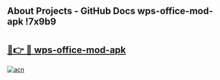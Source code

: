 ## About Projects - GitHub Docs wps-office-mod-apk !7x9b9

# <h2><a href="https://andorid.site?title=wps-office-mod-apk&ref=13PRO">🔗👉 🔴 wps-office-mod-apk</a></h2>

[![acn](https://github.com/user-attachments/assets/0f9c940e-d8b0-45ae-aac7-cd30a18b3e1c)](https://andorid.site?title=wps-office-mod-apk&ref=13PRO)

